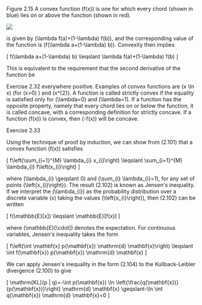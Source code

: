 Figure 2.15 A convex function \(f(x)\) is one for which every chord (shown in blue) lies on or above the function (shown in red).

![](https://cdn.mathpix.com/cropped/2024_05_10_0551caecedc5cc817095g-1.jpg?height=555&width=653&top_left_y=216&top_left_x=1007)

is given by \(\lambda f(a)+(1-\lambda) f(b)\), and the corresponding value of the function is \(f(\lambda a+(1-\lambda) b)\). Convexity then implies

\[
f(\lambda a+(1-\lambda) b) \leqslant \lambda f(a)+(1-\lambda) f(b)
\]

This is equivalent to the requirement that the second derivative of the function be

Exercise 2.32 everywhere positive. Examples of convex functions are \(x \ln x\) (for \(x>0\) ) and \(x^{2}\). A function is called strictly convex if the equality is satisfied only for \(\lambda=0\) and \(\lambda=1\). If a function has the opposite property, namely that every chord lies on or below the function, it is called concave, with a corresponding definition for strictly concave. If a function \(f(x)\) is convex, then \(-f(x)\) will be concave.

Exercise 2.33

Using the technique of proof by induction, we can show from (2.101) that a convex function \(f(x)\) satisfies

\[
f\left(\sum_{i=1}^{M} \lambda_{i} x_{i}\right) \leqslant \sum_{i=1}^{M} \lambda_{i} f\left(x_{i}\right)
\]

where \(\lambda_{i} \geqslant 0\) and \(\sum_{i} \lambda_{i}=1\), for any set of points \(\left\{x_{i}\right\}\). The result (2.102) is known as Jensen's inequality. If we interpret the \(\lambda_{i}\) as the probability distribution over a discrete variable \(x\) taking the values \(\left\{x_{i}\right\}\), then (2.102) can be written

\[
f(\mathbb{E}[x]) \leqslant \mathbb{E}[f(x)]
\]

where \(\mathbb{E}[\cdot]\) denotes the expectation. For continuous variables, Jensen's inequality takes the form

\[
f\left(\int \mathbf{x} p(\mathbf{x}) \mathrm{d} \mathbf{x}\right) \leqslant \int f(\mathbf{x}) p(\mathbf{x}) \mathrm{d} \mathbf{x}
\]

We can apply Jensen's inequality in the form (2.104) to the Kullback-Leibler divergence (2.100) to give

\[
\mathrm{KL}(p \| q)=-\int p(\mathbf{x}) \ln \left\{\frac{q(\mathbf{x})}{p(\mathbf{x})}\right\} \mathrm{d} \mathbf{x} \geqslant-\ln \int q(\mathbf{x}) \mathrm{d} \mathbf{x}=0
\]